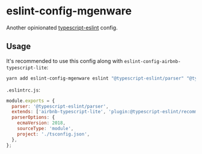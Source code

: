 # eslint-config-mgenware

Another opinionated [typescript-eslint](https://github.com/typescript-eslint/typescript-eslint) config.

## Usage

It's recommended to use this config along with `eslint-config-airbnb-typescript-lite`:

```sh
yarn add eslint-config-mgenware eslint "@typescript-eslint/parser" "@typescript-eslint/eslint-plugin" "eslint-config-airbnb-typescript-lite" "eslint-plugin-import"
```

`.eslintrc.js`:

```js
module.exports = {
  parser: '@typescript-eslint/parser',
  extends: ['airbnb-typescript-lite', 'plugin:@typescript-eslint/recommended', 'mgenware'],
  parserOptions: {
    ecmaVersion: 2018,
    sourceType: 'module',
    project: './tsconfig.json',
  },
};
```

